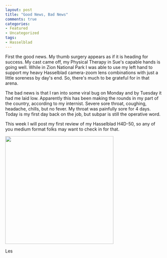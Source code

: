 ```yaml
---
layout: post
title: "Good News, Bad News"
comments: true
categories:
- Featured
- Uncategorized
tags:
- Hasselblad
---
```

First the good news. My thumb surgery appears as if it is heading for success. My cast came off, my Physical Therapy in Sue's capable hands is going well. While in Zion National Park I was able to use my left hand to support my heavy Hasselblad camera-zoom lens combinations with just a little soreness by day's end. So, there's much to be grateful for in that arena.

The bad news is that I ran into some viral bug on Monday and by Tuesday it had me laid low. Apparently this has been making the rounds in my part of the country, according to my internist. Severe sore throat, coughing, headache, chills, but no fever. My throat was painfully sore for 4 days. Today is my first day back on the job, but subpar is still the operative word.

This week I will post my first review of my Hasselblad H4D-50, so any of you medium format folks may want to check in for that.

<a href="http://blog.lesterpickerphoto.com/wp-content/uploads/2011/11/671884.jpg"><img class="size-full wp-image-1767" title="671884" src="http://blog.lesterpickerphoto.com/wp-content/uploads/2011/11/671884.jpg" alt="" width="345" height="345" /></a>

Les